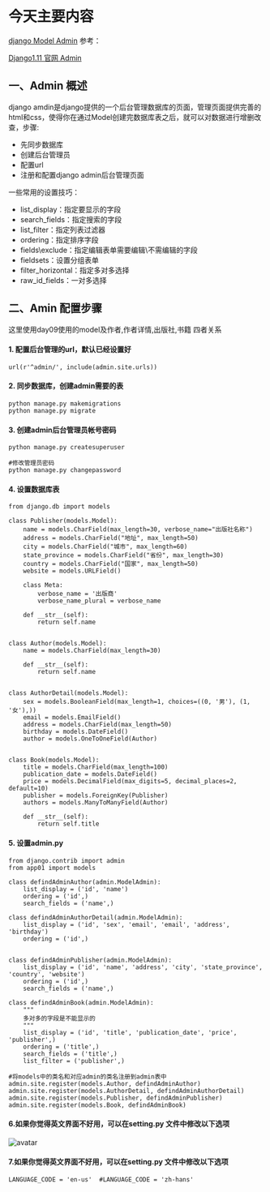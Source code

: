 # 今天主要内容
[django Model Admin]()
参考：

[Django1.11 官网 Admin](https://docs.djangoproject.com/en/1.11/ref/contrib/admin/)

## 一、Admin 概述
django amdin是django提供的一个后台管理数据库的页面，管理页面提供完善的html和css，使得你在通过Model创建完数据库表之后，就可以对数据进行增删改查，步骤:
- 先同步数据库
- 创建后台管理员
- 配置url
- 注册和配置django admin后台管理页面

一些常用的设置技巧：
- list_display：指定要显示的字段
- search_fields：指定搜索的字段
- list_filter：指定列表过滤器
- ordering：指定排序字段
- fields\exclude：指定编辑表单需要编辑\不需编辑的字段
- fieldsets：设置分组表单
- filter_horizontal：指定多对多选择
- raw_id_fields：一对多选择

## 二、Amin 配置步骤
这里使用day09使用的model及作者,作者详情,出版社,书籍 四者关系
#### 1. 配置后台管理的url，默认已经设置好
```
url(r'^admin/', include(admin.site.urls))
```
#### 2. 同步数据库，创建admin需要的表
```
python manage.py makemigrations
python manage.py migrate
```
#### 3. 创建admin后台管理员帐号密码
```
python manage.py createsuperuser

#修改管理员密码
python manage.py changepassword
```
#### 4. 设置数据库表
```
from django.db import models

class Publisher(models.Model):
    name = models.CharField(max_length=30, verbose_name="出版社名称")
    address = models.CharField("地址", max_length=50)
    city = models.CharField("城市", max_length=60)
    state_province = models.CharField("省份", max_length=30)
    country = models.CharField("国家", max_length=50)
    website = models.URLField()

    class Meta:
        verbose_name = '出版商'
        verbose_name_plural = verbose_name

    def __str__(self):
        return self.name


class Author(models.Model):
    name = models.CharField(max_length=30)

    def __str__(self):
        return self.name


class AuthorDetail(models.Model):
    sex = models.BooleanField(max_length=1, choices=((0, '男'), (1, '女'),))
    email = models.EmailField()
    address = models.CharField(max_length=50)
    birthday = models.DateField()
    author = models.OneToOneField(Author)


class Book(models.Model):
    title = models.CharField(max_length=100)
    publication_date = models.DateField()
    price = models.DecimalField(max_digits=5, decimal_places=2, default=10)
    publisher = models.ForeignKey(Publisher)
    authors = models.ManyToManyField(Author)

    def __str__(self):
        return self.title
```
#### 5. 设置admin.py
```
from django.contrib import admin
from app01 import models

class defindAdminAuthor(admin.ModelAdmin):
    list_display = ('id', 'name')
    ordering = ('id',)
    search_fields = ('name',)

class defindAdminAuthorDetail(admin.ModelAdmin):
    list_display = ('id', 'sex', 'email', 'email', 'address', 'birthday')
    ordering = ('id',)


class defindAdminPublisher(admin.ModelAdmin):
    list_display = ('id', 'name', 'address', 'city', 'state_province', 'country', 'website')
    ordering = ('id',)
    search_fields = ('name',)

class defindAdminBook(admin.ModelAdmin):
    """
    多对多的字段是不能显示的
    """
    list_display = ('id', 'title', 'publication_date', 'price', 'publisher',)
    ordering = ('title',)
    search_fields = ('title',)
    list_filter = ('publisher',)

#将models中的类名和对应admin的类名注册到admin表中
admin.site.register(models.Author, defindAdminAuthor)
admin.site.register(models.AuthorDetail, defindAdminAuthorDetail)
admin.site.register(models.Publisher, defindAdminPublisher)
admin.site.register(models.Book, defindAdminBook)
```
#### 6.如果你觉得英文界面不好用，可以在setting.py 文件中修改以下选项
![avatar](/day011/imgs/11.png)
#### 7.如果你觉得英文界面不好用，可以在setting.py 文件中修改以下选项
```
LANGUAGE_CODE = 'en-us'  #LANGUAGE_CODE = 'zh-hans'
```

















